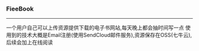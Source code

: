### FieeBook

---
一个用户自己可以上传资源提供下载的电子书网站,每天晚上都会抽时间写一点
使用到的技术大概是Email注册(使用SendCloud邮件服务),资源保存在OSS(七牛云),后续会加上在线阅读
